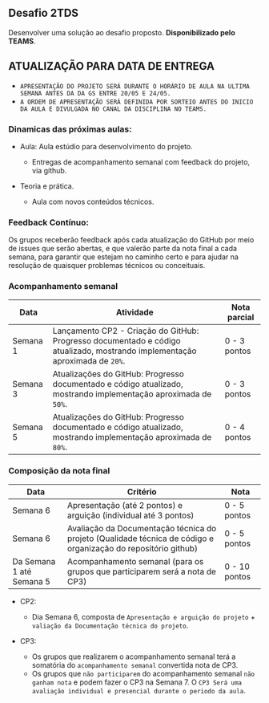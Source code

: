 ## Desafio 2TDS

Desenvolver uma solução ao desafio proposto. **Disponibilizado pelo TEAMS**.

## ATUALIZAÇÃO PARA DATA DE ENTREGA

- `APRESENTAÇÃO DO PROJETO SERÁ DURANTE O HORÁRIO DE AULA NA ULTIMA SEMANA ANTES DA DA GS ENTRE 20/05 E 24/05.`
- `A ORDEM DE APRESENTAÇÃO SERÁ DEFINIDA POR SORTEIO ANTES DO INICIO DA AULA E DIVULGADA NO CANAL DA DISCIPLINA NO TEAMS.`

 
### Dinamicas das próximas aulas:

- Aula: Aula estúdio para desenvolvimento do projeto.

    - Entregas de acompanhamento semanal com feedback do projeto, via github.

- Teoria e prática.

    - Aula com novos conteúdos técnicos.

### Feedback Contínuo:

Os grupos receberão feedback após cada atualização do GitHub por meio de issues que serão abertas, e que valerão parte da nota final a cada semana, 
para garantir que estejam no caminho certo e para ajudar na resolução de quaisquer problemas técnicos ou conceituais.


### Acompanhamento semanal


| Data  | Atividade                                                                                                                                  | Nota parcial |
| ----- | ------------------------------------------------------------------------------------------------------------------------------------------ | ------------ |
| Semana 1 | Lançamento CP2 - Criação do GitHub: Progresso documentado e código atualizado, mostrando implementação aproximada de `20%`.                            | 0 - 3 pontos |
| Semana 3 | Atualizações do GitHub: Progresso documentado e código atualizado, mostrando implementação aproximada de `50%`.                            | 0 - 3 pontos |
| Semana 5 | Atualizações do GitHub: Progresso documentado e código atualizado, mostrando implementação aproximada de `80%`.                            | 0 - 4 pontos |


### Composição da nota final

| Data               | Critério                                                 | Nota          |
| ------------------ | -------------------------------------------------------- | ------------  |
| Semana 6              | Apresentação (até 2 pontos) e arguição (individual até 3 pontos)                      | 0 - 5 pontos  |
| Semana 6              | Avaliação da Documentação técnica do projeto  (Qualidade técnica de código e organização do repositório github)            | 0 - 5 pontos  |
| Da Semana 1 até Semana 5 | Acompanhamento semanal (para os grupos que participarem será a nota de CP3) | 0 - 10 pontos |

- CP2:
    -  Dia Semana 6, composta de `Apresentação e arguição do projeto` + `valiação da Documentação técnica do projeto`.

- CP3:
    - Os grupos que realizarem o acompanhamento semanal terá a somatória do `acompanhamento semanal` convertida nota de CP3.
    - Os grupos que `não participarem` do acompanhamento semanal `não ganham nota` e podem fazer o CP3 na Semana 7. O `CP3 Será uma avaliação individual e presencial durante o periodo da aula`.  









 